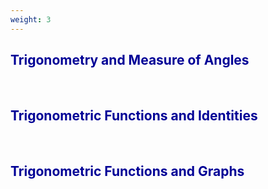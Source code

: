 ```yaml
---
weight: 3
---
```


## <span style="color:RGB(0,0,150"> Trigonometry and Measure of Angles </span> 
<br>

## <span style="color:RGB(0,0,150"> Trigonometric Functions and Identities </span> 
<br>

## <span style="color:RGB(0,0,150"> Trigonometric Functions and Graphs </span> 
<br>